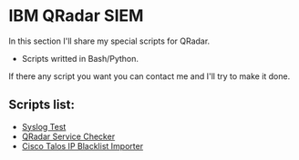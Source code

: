 # IBM QRadar SIEM
In this section I'll share my special scripts for QRadar.

* Scripts writted in Bash/Python.

If there any script you want you can contact me and I'll try to make it done.

## Scripts list:
  - [Syslog Test](https://github.com/UnderATK/IBM-QRadar-SIEM/tree/main/Syslog%20Test)
  - [QRadar Service Checker](https://github.com/UnderATK/IBM-QRadar-SIEM/tree/main/QRadar%20Service%20Checker)
  - [Cisco Talos IP Blacklist Importer](https://github.com/UnderATK/IBM-QRadar-SIEM/tree/main/Cisco%20Talos%20IP%20Blacklist%20Importer)
